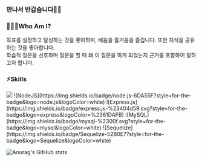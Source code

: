 ### 만나서 반갑습니다🙇‍♂️

### 🙋🏻‍♂️Who Am I?

목표를 설정하고 달성하는 것을 좋아하며, 배움을 즐거움을 즐깁니다. 또한 지식을 공유하는 것을 좋아합니다.   
학습적 질문을 선호하며 질문을 할 때 왜 이 질문을 하게 되었는지 근거를 포함하여 말하고자 합니다.

### ⚡️Skills
<img src="https://img.shields.io/badge/javascript-F7DF1E?style=for-the-badge&logo=javascript&logoColor=black">   
![NodeJS](https://img.shields.io/badge/node.js-6DA55F?style=for-the-badge&logo=node.js&logoColor=white)
![Express.js](https://img.shields.io/badge/express.js-%23404d59.svg?style=for-the-badge&logo=express&logoColor=%2361DAFB) 
![MySQL](https://img.shields.io/badge/mysql-%2300f.svg?style=for-the-badge&logo=mysql&logoColor=white)
![Sequelize](https://img.shields.io/badge/Sequelize-52B0E7?style=for-the-badge&logo=Sequelize&logoColor=white) 

![Anurag's GitHub stats](https://github-readme-stats.vercel.app/api?username=WHS95&show_icons=true&theme=dark)  
